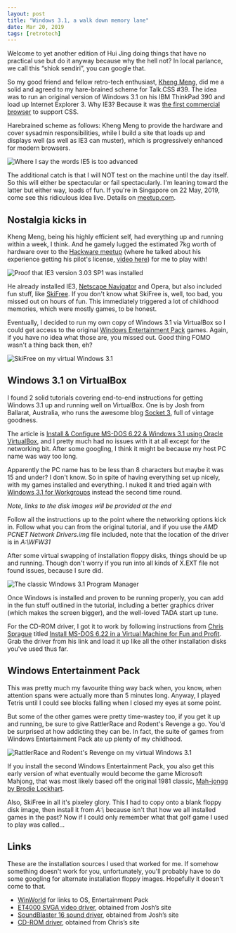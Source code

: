 ```yaml
---
layout: post
title: "Windows 3.1, a walk down memory lane"
date: Mar 20, 2019
tags: [retrotech]
---
```

Welcome to yet another edition of Hui Jing doing things that have no practical use but do it anyway because why the hell not? In local parlance, we call this “shiok sendiri”, you can google that.

So my good friend and fellow retro-tech enthusiast, [Kheng Meng](http://yeokhengmeng.com/), did me a solid and agreed to my hare-brained scheme for Talk.CSS #39. The idea was to run an original version of Windows 3.1 on his IBM ThinkPad 390 and load up Internet Explorer 3. Why IE3? Because it was [the first commercial browser](https://www.w3.org/Style/CSS/msie/) to support CSS.

Harebrained scheme as follows: Kheng Meng to provide the hardware and cover sysadmin responsibilities, while I build a site that loads up and displays well (as well as IE3 can muster), which is progressively enhanced for modern browsers.

<img src="{{ site.url }}/assets/images/posts/win31/chat.jpg" srcset="{{ site.url }}/assets/images/posts/win31/chat@2x.jpg 2x" alt="Where I say the words IE5 is too advanced">

The additional catch is that I will NOT test on the machine until the day itself. So this will either be spectacular or fail spectacularly. I'm leaning toward the latter but either way, loads of fun. If you're in Singapore on 22 May, 2019, come see this ridiculous idea live. Details on [meetup.com](https://www.meetup.com/SingaporeCSS/events/259235992/).

## Nostalgia kicks in

Kheng Meng, being his highly efficient self, had everything up and running within a week, I think. And he gamely lugged the estimated 7kg worth of hardware over to the [Hackware meetup](https://www.meetup.com/Hackware/) (where he talked about his experience getting his pilot's license, [video here](https://youtu.be/GtT5wCYhZBA)) for me to play with!

<img srcset="{{ site.url }}/assets/images/posts/win31/proof-480.jpg 480w, {{ site.url }}/assets/images/posts/win31/proof-640.jpg 640w, {{ site.url }}/assets/images/posts/win31/proof-960.jpg 960w, {{ site.url }}/assets/images/posts/win31/proof-1280.jpg 1280w" sizes="(max-width: 400px) 100vw, (max-width: 960px) 75vw, 640px" src="{{ site.url }}/assets/images/posts/win31/proof-640.jpg" alt="Proof that IE3 version 3.03 SP1 was installed">

He already installed IE3, [Netscape Navigator](https://winworldpc.com/product/netscape-navigator/40x) and Opera, but also included fun stuff, like [SkiFree](https://ski.ihoc.net/). If you don't know what SkiFree is, well, too bad, you missed out on hours of fun. This immediately triggered a lot of childhood memories, which were mostly games, to be honest.

Eventually, I decided to run my own copy of Windows 3.1 via VirtualBox so I could get access to the original [Windows Entertainment Pack]() games. Again, if you have no idea what those are, you missed out. Good thing FOMO wasn't a thing back then, eh?

<img srcset="{{ site.url }}/assets/images/posts/win31/skifree-480.jpg 480w, {{ site.url }}/assets/images/posts/win31/skifree-640.jpg 640w, {{ site.url }}/assets/images/posts/win31/skifree-960.jpg 960w, {{ site.url }}/assets/images/posts/win31/skifree-1280.jpg 1280w" sizes="(max-width: 400px) 100vw, (max-width: 960px) 75vw, 640px" src="{{ site.url }}/assets/images/posts/win31/skifree-640.jpg" alt="SkiFree on my virtual Windows 3.1">

## Windows 3.1 on VirtualBox

I found 2 solid tutorials covering end-to-end instructions for getting Windows 3.1 up and running well on VirtualBox. One is by Josh from Ballarat, Australia, who runs the awesome blog [Socket 3](https://socket3.wordpress.com/), full of vintage goodness.

The article is [Install & Configure MS-DOS 6.22 & Windows 3.1 using Oracle VirtualBox](https://socket3.wordpress.com/2016/08/25/install-configure-ms-dos-6-22-and-windows-3-1-using-oracle-virtualbox/), and I pretty much had no issues with it at all except for the networking bit. After some googling, I think it might be because my host PC name was way too long. 

Apparently the PC name has to be less than 8 characters but maybe it was 15 and under? I don't know. So in spite of having everything set up nicely, with my games installed and everything. I nuked it and tried again with [Windows 3.1 for Workgroups](https://winworldpc.com/product/windows-3/wfw-311) instead the second time round.

*Note, links to the disk images will be provided at the end*

Follow all the instructions up to the point where the networking options kick in. Follow what you can from the original tutorial, and if you use the *AMD PCNET Network Drivers.img* file included, note that the location of the driver is in *A:\WFW31*

After some virtual swapping of installation floppy disks, things should be up and running. Though don't worry if you run into all kinds of X.EXT file not found issues, because I sure did.

<img srcset="{{ site.url }}/assets/images/posts/win31/desktop-480.jpg 480w, {{ site.url }}/assets/images/posts/win31/desktop-640.jpg 640w, {{ site.url }}/assets/images/posts/win31/desktop-960.jpg 960w, {{ site.url }}/assets/images/posts/win31/desktop-1280.jpg 1280w" sizes="(max-width: 400px) 100vw, (max-width: 960px) 75vw, 640px" src="{{ site.url }}/assets/images/posts/win31/desktop-640.jpg" alt="The classic Windows 3.1 Program Manager">

Once Windows is installed and proven to be running properly, you can add in the fun stuff outlined in the tutorial, including a better graphics driver (which makes the screen bigger), and the well-loved TADA start up tune.

For the CD-ROM driver, I got it to work by following instructions from [Chris Sprague](https://twitter.com/_roguerobot) titled [Install MS-DOS 6.22 in a Virtual Machine for Fun and Profit](http://blog.chaoscontrol.org/install-ms-dos-6-22-in-a-virtual-machine-for-fun-and-profit/). Grab the driver from his link and load it up like all the other installation disks you've used thus far.

## Windows Entertainment Pack

This was pretty much my favourite thing way back when, you know, when attention spans were actually more than 5 minutes long. Anyway, I played Tetris until I could see blocks falling when I closed my eyes at some point.

But some of the other games were pretty time-wastey too, if you get it up and running, be sure to give RattlerRace and Rodent's Revenge a go. You'd be surprised at how addicting they can be. In fact, the suite of games from Windows Entertainment Pack ate up plenty of my childhood.

<img srcset="{{ site.url }}/assets/images/posts/win31/games-480.jpg 480w, {{ site.url }}/assets/images/posts/win31/games-640.jpg 640w, {{ site.url }}/assets/images/posts/win31/games-960.jpg 960w, {{ site.url }}/assets/images/posts/win31/games-1280.jpg 1280w" sizes="(max-width: 400px) 100vw, (max-width: 960px) 75vw, 640px" src="{{ site.url }}/assets/images/posts/win31/games-640.jpg" alt="RattlerRace and Rodent's Revenge on my virtual Windows 3.1">

If you install the second Windows Entertainment Pack, you also get this early version of what eventually would become the game Microsoft Mahjong, that was most likely based off the original 1981 classic, [Mah-jongg by Brodie Lockhart](https://tedium.co/2017/11/15/mahjong-shanghai-brodie-lockard/).

Also, SkiFree in all it's pixeley glory. This I had to copy onto a blank floppy disk image, then install it from *A:\\* because isn't that how we all installed games in the past? Now if I could only remember what that golf game I used to play was called…

## Links

These are the installation sources I used that worked for me. If somehow something doesn't work for you, unfortunately, you'll probably have to do some googling for alternate installation floppy images. Hopefully it doesn't come to that.

<ul>
  <li class="no-margin"><a href="https://winworldpc.com/library/operating-systems">WinWorld</a> for links to OS, Entertainment Pack</li>
  <li class="no-margin"><a href="http://localhost:4321/assets/files/svga-drivers.zip">ET4000 SVGA video driver</a>, obtained from Josh’s site</li>
  <li class="no-margin"><a href="http://localhost:4321/assets/files/sb16.zip">SoundBlaster 16 sound driver</a>, obtained from Josh’s site</li>
  <li><a href="http://localhost:4321/assets/files/cdrom-driver.img">CD-ROM driver</a>, obtained from Chris’s site</li>
</ul>
